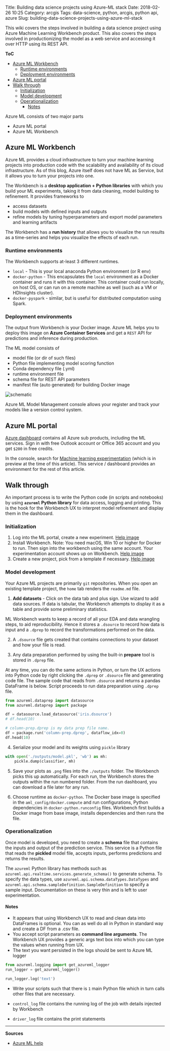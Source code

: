 Title: Building data science projects using Azure-ML stack
Date: 2018-02-26 10:25
Category: arcgis
Tags: data-science, python, arcgis, python api, azure
Slug: building-data-science-projects-using-azure-ml-stack

This wiki covers the steps involved in building a data science project using Azure Machine Learning Workbench product. This also covers the steps involved in productionizing the model as a web service and accessing it over HTTP using its REST API.
<!-- TEASER_END -->

**ToC**
<!-- MarkdownTOC -->

- [Azure ML Workbench](#Azure-ML-Workbench)
	- [Runtime environments](#Runtime-environments)
	- [Deployment environments](#Deployment-environments)
- [Azure ML portal](#Azure-ML-portal)
- [Walk through](#Walk-through)
	- [Initialization](#Initialization)
	- [Model development](#Model-development)
	- [Operationalization](#Operationalization)
		- [Notes](#Notes)

<!-- /MarkdownTOC -->

Azure ML consists of two major parts
 - Azure ML portal
 - Azure ML Workbench

## Azure ML Workbench
Azure ML provides a cloud infrastructure to turn your machine learning projects into production code with the scalability and availability of its cloud infrastructure. As of this blog, Azure itself does not have ML as Service, but it allows you to turn your projects into one.

The Workbench is a **desktop application + Python libraries** with which you build your ML experiments, taking it from data cleaning, model building to refinement. It provides frameworks to 
 
 - access datasets
 - build models with defined inputs and outputs
 - refine models by tuning hyperparameters and export model parameters and learning artifacts

The Workbench has a **run history** that allows you to visualize the run results as a time-series and helps you visualize the effects of each run.

### Runtime environments
The Workbench supports at-least 3 different runtimes.
 
 - `local` - This is your local anaconda Python environment (or R env)
 - `docker-python` - This encapsulates the `local` environment as a Docker container and runs it with this container. This container could run locally, on host OS, or can run on a remote machine as well (such as a VM or HDInsights cluster).
 - `docker-pyspark` - similar, but is useful for distributed computation using Spark.

### Deployment environments
The output from Workbench is your Docker image. Azure ML helps you to deploy this image on **Azure Container Services** and get a `REST` API for predictions and inference during production.

The ML model consists of 
 - model file (or dir of such files)
 - Python file implementing model scoring function
 - Conda dependency file (.yml)
 - runtime environment file
 - schema file for REST API parameters
 - manifest file (auto generated) for building Docker image

![schematic](https://docs.microsoft.com/en-us/azure/machine-learning/preview/media/model-management-overview/modelmanagement.png)

Azure ML Model Management console allows your register and track your models like a version control system.

## Azure ML portal
[Azure dashboard](https://portal.azure.com/) contains all Azure sub products, including the ML services. Sign in with free Outlook account or Office 365 account and you get `$200` in free credits.

In the console, search for [Machine learning experimentation](https://portal.azure.com/#blade/HubsExtension/Resources/resourceType/Microsoft.MachineLearningExperimentation) (which is in preview at the time of this article). This service / dashboard provides an environment for the rest of this article.

## Walk through
An important process is to write the Python code (in scripts and notebooks) by using **`azureml` Python library** for data access, logging and printing. This is the hook for the Workbench UX to interpret model refinement and display them in the dashboard.

### Initialization
 1. Log into the ML portal, create a new experiment. [Help image](https://docs.microsoft.com/en-us/azure/machine-learning/preview/media/quickstart-installation/portal-create-experimentation.png)
 2. Install Workbench. Note: You need macOS, Win 10 or higher for Docker to run. Then sign into the workbench using the same account. Your experimentation account shows up on Workbench. [Help image](https://docs.microsoft.com/en-us/azure/machine-learning/preview/media/quickstart-installation/run_view.png)
 3. Create a new project, pick from a template if necessary. [Help image](https://docs.microsoft.com/en-us/azure/machine-learning/preview/media/tutorial-classifying-iris/new_project.png)

### Model development
Your Azure ML projects are primarily `git` repositories. When you open an existing template project, the `home` tab renders the `readme.md` file.

 1. **Add datasets** - Click on the data tab and plus sign. Use wizard to add data sources. If data is tabular, the Workbench attempts to display it as a table and provide some preliminary statistics.

ML Workbench wants to keep a record of all your EDA and data wrangling steps, to aid reproducibility. Hence it stores a `.dsource` to record how data is input and a `.dprep` to record the transformations performed on the data.

 2. A `.dsource` file gets created that contains connections to your dataset and how your file is read.

 3. Any data preparation performed by using the built-in **prepare** tool is stored in `.dprep` file.

At any time, you can do the same actions in Python, or turn the UX actions into Python code by right clicking the `.dprep` or `.dsource` file and generating code file. The sample code that reads from `.dsource` and returns a pandas DataFrame is below. Script proceeds to run data preparation using `.dprep` file.

```python
from azureml.dataprep import datasource
from azureml.dataprep import package

df = datasource.load_datasource('iris.dsource')
# df.head(10)

# column-prep.dprep is my data prep file name.
df = package.run('column-prep.dprep', dataflow_idx=0)
df.head(10)
```

 4. Serialize your model and its weights using `pickle` library
```python
with open('./outputs/model.pkl', 'wb') as mh:
	pickle.dump(classifier, mh)
```

 5. Save your plots as `.png` files into the `./outputs` folder. The Workbench picks this up automatically. For each run, the Workbench stores the outputs within the run numbered folder. From the run dashboard, you can download a file later for any run.

 6. Choose runtime as `docker-python`. The Docker base image is specified in the `aml_config/docker.compute` and run configurations, Python dependencies in `docker-python.runconfig` files. Workbench first builds a Docker image from base image, installs dependencies and then runs the file.

### Operationalization
Once model is developed, you need to create a **schema** file that contains the inputs and output of the prediction service. This service is a Python file that reads the **pickled** model file, accepts inputs, performs predictions and returns the results.

The `azureml` Python library has methods such as `azureml.api.realtime.services.generate_schema()` to generate schema. To specify the data types, use `azureml.api.schema.dataTypes.DataTypes` and `azureml.api.schema.sampleDefinition.SampleDefinition` to specify a sample input. Documentation on these is very thin and is left to user experimentation.

#### Notes
 - It appears that using Workbench UX to read and clean data into DataFrames is optional. You can as well do all in Python in standard way and create a DF from a .csv file.
 - You accept script parameters as **command line arguments**. The Workbench UX provides a generic args text box into which you can type the values when running from UX.
 - The text you want persisted in the logs should be sent to Azure ML logger

```python
from azureml.logging import get_azureml_logger
run_logger = get_azureml_logger()

run_logger.log('text')
```
 
 - Write your scripts such that there is `1` main Python file which in turn calls other files that are necessary.

 - `control_log` file contains the running log of the job with details injected by Workbench
 - `driver_log` file contains the print statements
 
--------------------------------------------------------------------------------
**Sources**
 - [Azure ML help](https://docs.microsoft.com/en-us/azure/machine-learning/preview)